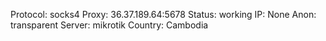 Protocol: socks4
Proxy: 36.37.189.64:5678
Status: working
IP: None
Anon: transparent
Server: mikrotik
Country: Cambodia

